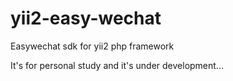 # yii2-easy-wechat
Easywechat sdk for yii2 php framework

It's for personal study and it's under development...